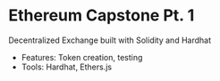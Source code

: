 # Ethereum Capstone Pt. 1
Decentralized Exchange built with Solidity and Hardhat
- Features: Token creation, testing
- Tools: Hardhat, Ethers.js
